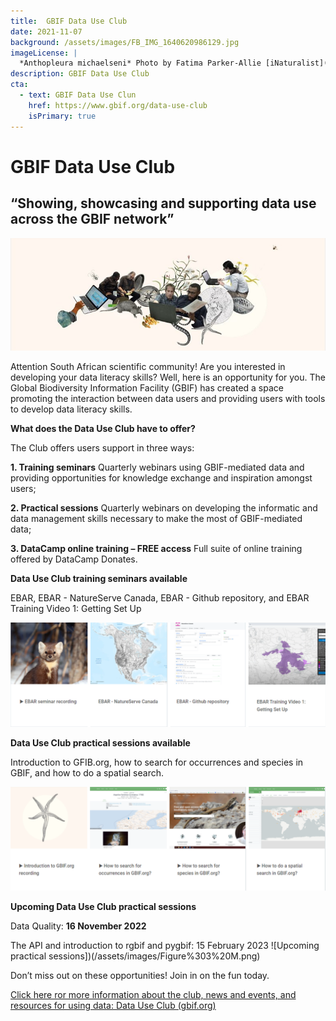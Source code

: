 ```yaml
---
title:  GBIF Data Use Club
date: 2021-11-07
background: /assets/images/FB_IMG_1640620986129.jpg
imageLicense: |
  *Anthopleura michaelseni* Photo by Fatima Parker-Allie [iNaturalist](https://www.inaturalist.org/observations/20856021) (CC BY-NC)
description: GBIF Data Use Club
cta:
  - text: GBIF Data Use Clun
    href: https://www.gbif.org/data-use-club
    isPrimary: true
---
```

# GBIF Data Use Club
## “Showing, showcasing and supporting data use across the GBIF network”

![GBIF Data Use Club](/assets/images/Figure%201%20M.jpg)

Attention South African scientific community! Are you interested in developing your data literacy skills? Well, here is an opportunity for you.
The Global Biodiversity Information Facility (GBIF) has created a space promoting the interaction between data users and providing users with tools
to develop data literacy skills. 

**What does the Data Use Club have to offer?**

The Club offers users support in three ways:

  **1.	Training seminars**
  Quarterly webinars using GBIF-mediated data and providing opportunities for knowledge exchange and inspiration amongst users;

  **2.	Practical sessions**
  Quarterly webinars on developing the informatic and data management skills necessary to make the most of GBIF-mediated data;

  **3.	DataCamp online training – FREE access**
  Full suite of online training offered by DataCamp Donates.

**Data Use Club training seminars available**

EBAR, EBAR - NatureServe Canada, EBAR - Github repository, and EBAR Training Video 1: Getting Set Up

![Training seminars](/assets/images/Figure%202%20M.png)

**Data Use Club practical sessions available**

Introduction to GFIB.org, how to search for occurrences and species in GBIF, and how to do a spatial search. 

![Practical sessions](/assets/images/Figure%203%20M.png)

**Upcoming Data Use Club practical sessions**

Data Quality: **16 November 2022**

The API and introduction to rgbif and pygbif: 15 February 2023
![Upcoming practical sessions])(/assets/images/Figure%303%20M.png)

Don’t miss out on these opportunities! Join in on the fun today.

[Click here ror more information about the club, news and events, and resources for using data: Data Use Club (gbif.org)](https://www.gbif.org/data-use-club)

